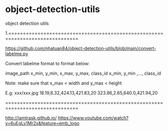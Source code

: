 # object-detection-utils
object detection utils

1.==============================================================================

https://github.com/nhatuan84/object-detection-utils/blob/main/convert-labelme.py

Convert labelme format to format below:

image_path x_min, y_min, x_max, y_max, class_id  x_min, y_min ,..., class_id 

Note: make sure that x_max < width and y_max < height

E.g: xxx/xxx.jpg 18.19,6.32,424.13,421.83,20 323.86,2.65,640.0,421.94,20

===============================================================================

http://iamtrask.github.io/
https://www.youtube.com/watch?v=6uEgLv1Mr2s&feature=emb_logo
